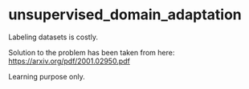 # unsupervised_domain_adaptation

Labeling datasets is costly.

Solution to the problem has been taken from here: https://arxiv.org/pdf/2001.02950.pdf

Learning purpose only.
